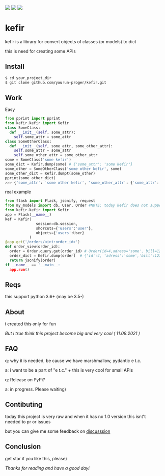 ![](https://img.shields.io/github/v/release/yourun-proger/kefir)
![](https://img.shields.io/github/languages/code-size/yourun-proger/kefir)
![](https://img.shields.io/github/license/yourun-proger/kefir)

# kefir
kefir is a library for convert objects of classes (or models) to dict

this is need for creating some APIs
## Install
```bash
$ cd your_project_dir
$ git clone github.com/yourun-proger/kefir.git
```
## Work
Easy
```py
from pprint import pprint
from kefir.kefir import Kefir
class SomeClass:
  def __init__(self, some_attr):
    self.some_attr = some_attr
class SomeOtherClass:
  def __init__(self, some_attr, some_other_attr):
    self.some_attr = some_attr
    self.some_other_attr = some_other_attr
some = SomeClass('some kefir')
some_dict = Kefir.dump(some) # {'some_attr': 'some kefir'}
some_other = SomeOtherClass('some other kefir', some)
some_other_dict = Kefir.dumpt(some_other)
pprint(some_other_dict)
>>> {'some_attr': 'some other kefir', 'some_other_attr': {'some_attr': 'some kefir'}}
```
real example
```py
from flask import Flask, jsonify, request
from my_models import db, User, Order #NOTE: today kefir does not support relations (one2one-50%, one2many-NO, many2many-true don't know :P)
from kefir.kefir import Kefir
app = Flask(__name__)
kef = Kefir(
              session=db.session,
              shorcuts={'users':'user'},
              objects={'users':User}
           )
@app.get('/orders/<int:order_id>')
def order_view(order_id):
  order = Order.query.get(order_id) # Order(id=4,adress='some', bill=123, user_id=42)
  order_dict = Kefir.dump(order)  # {'id':4, 'adress':'some','bill':123,'user':{'name':'Kefir', 'email':'kefir_mail@notreal.uncom'}}
  return jsonify(order)
if __name__ == '__main__:
  app.run()
```
## Reqs
this support python 3.6+ (may be 3.5-)
## About
i created this only for fun

*But i true think this project become big and very cool ( 11.08.2021 )*
## FAQ
q: why it is needed, be cause we have marshmallow, pydantic e t.c.

a: i want to be a part of "e t.c." + this is very cool for small APIs

q: Release on PyPi?

a: in progress. Please waiting)
## Contibuting
today this project is very raw and when it has no 1.0 version this isnt't needed to pr or issues

but you can give me some feedback on [discusssion](https://github.com/Yourun-proger/kefir/discussions/2)
## Conclusion
get star if you like this, please)

*Thanks for reading and have a good day!*
